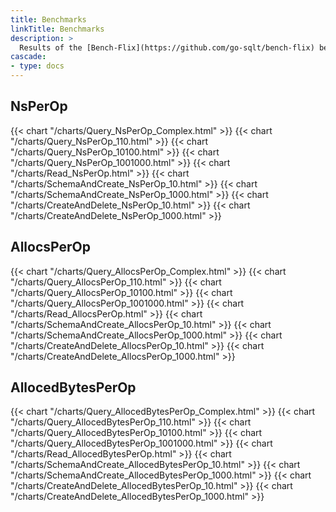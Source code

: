 ```yaml
---
title: Benchmarks
linkTitle: Benchmarks
description: >
  Results of the [Bench-Flix](https://github.com/go-sqlt/bench-flix) benchmarks.
cascade:
- type: docs
---
```


## NsPerOp

{{< chart "/charts/Query_NsPerOp_Complex.html" >}}
{{< chart "/charts/Query_NsPerOp_110.html" >}}
{{< chart "/charts/Query_NsPerOp_10100.html" >}}
{{< chart "/charts/Query_NsPerOp_1001000.html" >}}
{{< chart "/charts/Read_NsPerOp.html" >}}
{{< chart "/charts/SchemaAndCreate_NsPerOp_10.html" >}}
{{< chart "/charts/SchemaAndCreate_NsPerOp_1000.html" >}}
{{< chart "/charts/CreateAndDelete_NsPerOp_10.html" >}}
{{< chart "/charts/CreateAndDelete_NsPerOp_1000.html" >}}

## AllocsPerOp

{{< chart "/charts/Query_AllocsPerOp_Complex.html" >}}
{{< chart "/charts/Query_AllocsPerOp_110.html" >}}
{{< chart "/charts/Query_AllocsPerOp_10100.html" >}}
{{< chart "/charts/Query_AllocsPerOp_1001000.html" >}}
{{< chart "/charts/Read_AllocsPerOp.html" >}}
{{< chart "/charts/SchemaAndCreate_AllocsPerOp_10.html" >}}
{{< chart "/charts/SchemaAndCreate_AllocsPerOp_1000.html" >}}
{{< chart "/charts/CreateAndDelete_AllocsPerOp_10.html" >}}
{{< chart "/charts/CreateAndDelete_AllocsPerOp_1000.html" >}}

## AllocedBytesPerOp

{{< chart "/charts/Query_AllocedBytesPerOp_Complex.html" >}}
{{< chart "/charts/Query_AllocedBytesPerOp_110.html" >}}
{{< chart "/charts/Query_AllocedBytesPerOp_10100.html" >}}
{{< chart "/charts/Query_AllocedBytesPerOp_1001000.html" >}}
{{< chart "/charts/Read_AllocedBytesPerOp.html" >}}
{{< chart "/charts/SchemaAndCreate_AllocedBytesPerOp_10.html" >}}
{{< chart "/charts/SchemaAndCreate_AllocedBytesPerOp_1000.html" >}}
{{< chart "/charts/CreateAndDelete_AllocedBytesPerOp_10.html" >}}
{{< chart "/charts/CreateAndDelete_AllocedBytesPerOp_1000.html" >}}
